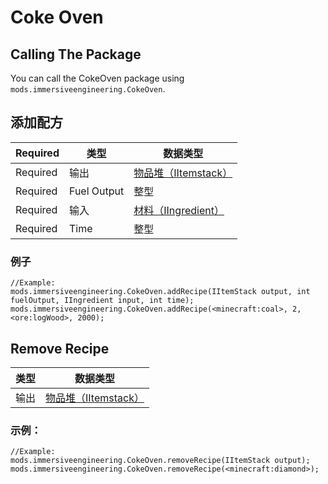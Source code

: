 # Coke Oven

## Calling The Package
You can call the CokeOven package using `mods.immersiveengineering.CokeOven`.

## 添加配方
| Required | 类型          | 数据类型                                                    |
| -------- | ----------- | ------------------------------------------------------- |
| Required | 输出          | [物品堆（IItemstack）](/Vanilla/Items/IItemStack/)           |
| Required | Fuel Output | 整型                                                      |
| Required | 输入          | [材料（IIngredient）](/Vanilla/Variable_Types/IIngredient/) |
| Required | Time        | 整型                                                      |

### 例子
```zenscript
//Example:
mods.immersiveengineering.CokeOven.addRecipe(IItemStack output, int fuelOutput, IIngredient input, int time);
mods.immersiveengineering.CokeOven.addRecipe(<minecraft:coal>, 2, <ore:logWood>, 2000);
```


## Remove Recipe
| 类型 | 数据类型                                          |
| -- | --------------------------------------------- |
| 输出 | [物品堆（IItemstack）](/Vanilla/Items/IItemStack/) |

### 示例：
```zenscript
//Example:
mods.immersiveengineering.CokeOven.removeRecipe(IItemStack output);
mods.immersiveengineering.CokeOven.removeRecipe(<minecraft:diamond>);
```